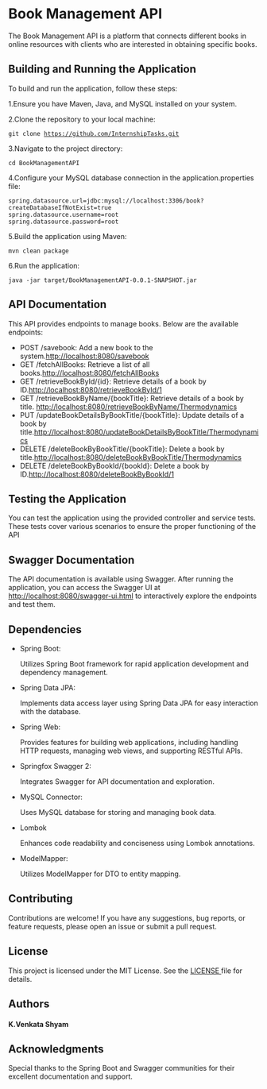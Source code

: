 <h1>Book Management API</h1>
<p>The Book Management API is a platform that connects different books in online resources with clients who are interested in obtaining specific books.</p>
<h2>Building and Running the Application</h2>
<p>To build and run the application, follow these steps:</p>
<p>1.Ensure you have Maven, Java, and MySQL installed on your system.</p>
<p>2.Clone the repository to your local machine:</p>
<code>git clone <a href="https://github.com/InternshipTasks.git">https://github.com/InternshipTasks.git</a></code>
<p>3.Navigate to the project directory:</p>
<code>cd BookManagementAPI</code>
<p>4.Configure your MySQL database connection in the application.properties file:</p>
<code>spring.datasource.url=jdbc:mysql://localhost:3306/book?createDatabaseIfNotExist=true
spring.datasource.username=root
spring.datasource.password=root
</code>
<p>5.Build the application using Maven:</p>
<code>mvn clean package</code>
<p>6.Run the application:</p>
<code>java -jar target/BookManagementAPI-0.0.1-SNAPSHOT.jar</code>
<h2>API Documentation</h2>
<p>This API provides endpoints to manage books. Below are the available endpoints:</p>
<ul>
  <li>POST /savebook: Add a new book to the system.<a href="http://localhost:8080/savebook">http://localhost:8080/savebook</a> </li>
   <li>GET /fetchAllBooks: Retrieve a list of all books.<a href ="http://localhost:8080/fetchAllBooks">http://localhost:8080/fetchAllBooks</a> </li>
   <li>GET /retrieveBookById/{id}: Retrieve details of a book by ID.<a href="http://localhost:8080/retrieveBookById/1">http://localhost:8080/retrieveBookById/1</a> </li>
   <li>GET /retrieveBookByName/{bookTitle}: Retrieve details of a book by title.
     <a href="http://localhost:8080/retrieveBookByName/Thermodynamics">http://localhost:8080/retrieveBookByName/Thermodynamics</a></li>
   <li>PUT /updateBookDetailsByBookTitle/{bookTitle}: Update details of a book by title.<a href ="http://localhost:8080/updateBookDetailsByBookTitle/Thermodynamics">http://localhost:8080/updateBookDetailsByBookTitle/Thermodynamics</a></li>
   <li>DELETE /deleteBookByBookTitle/{bookTitle}: Delete a book by title.<a href ="http://localhost:8080/deleteBookByBookTitle/Thermodynamics">http://localhost:8080/deleteBookByBookTitle/Thermodynamics</a></li>
   <li>DELETE /deleteBookByBookId/{bookId}: Delete a book by ID.<a href ="http://localhost:8080/deleteBookByBookId/1">http://localhost:8080/deleteBookByBookId/1</a></li>
</ul>
<h2>Testing the Application</h2>
<p>You can test the application using the provided controller and service tests. These tests cover various scenarios to ensure the proper functioning of the API</p>
<h2>Swagger Documentation</h2>
<p>The API documentation is available using Swagger. After running the application, you can access the Swagger UI at <a href ="http://localhost:8080/swagger-ui.html">http://localhost:8080/swagger-ui.html</a> to interactively explore the endpoints and test them.</p>
<h2>Dependencies</h2>
<ul>
  <li>Spring Boot:<p>Utilizes Spring Boot framework for rapid application development and dependency management.</p> </li>
   <li>Spring Data JPA:<p> Implements data access layer using Spring Data JPA for easy interaction with the database.</p></li>
   <li>Spring Web:<p> Provides features for building web applications, including handling HTTP requests, managing web views, and supporting RESTful APIs.</p></li>
   <li>Springfox Swagger 2:<p>Integrates Swagger for API documentation and exploration.</p></li>
   <li>MySQL Connector:<p>Uses MySQL database for storing and managing book data.</p></li>
   <li>Lombok <p>Enhances code readability and conciseness using Lombok annotations.</p></li>
   <li>ModelMapper: <p>Utilizes ModelMapper for DTO to entity mapping.</p></li>
</ul>
<h2>Contributing</h2>
<p>Contributions are welcome! If you have any suggestions, bug reports, or feature requests, please open an issue or submit a pull request.</p>
<h2>License</h2>
<p>This project is licensed under the MIT License. See the <a href="LICENSE ">LICENSE </a> file for details.</p>
<h2>Authors</h2>
<h4>K.Venkata Shyam</h4>
<h2>Acknowledgments</h2>
<p>Special thanks to the Spring Boot and Swagger communities for their excellent documentation and support.</p>
